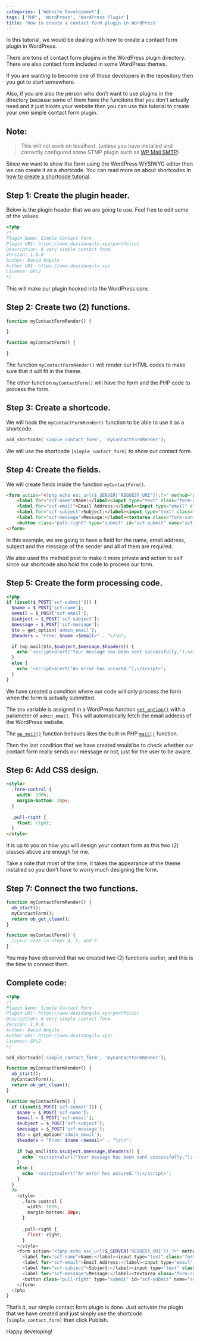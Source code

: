 ```yaml
---
categories: ['Website Development']
tags: ['PHP', 'WordPress', 'WordPress Plugin']
title: 'How to create a contact form plugin in WordPress'
---
```

In this tutorial, we would be dealing with how to create a contact form plugin in WordPress.

There are tons of contact form plugins in the WordPress plugin directory. There are also contact form included in some WordPress themes.

If you are wanting to become one of those developers in the repository then you got to start somewhere.

Also, if you are also the person who don’t want to use plugins in the directory because some of them have the functions that you don’t actually need and it just bloats your website then you can use this tutorial to create your own simple contact form plugin.

## Note:
> This will not work on localhost. (unless you have installed and correctly configured some STMP plugin such as [WP Mail SMTP](https://wordpress.org/plugins/wp-mail-smtp/))

Since we want to show the form using the WordPress WYSIWYG editor then we can create it as a shortcode. You can read more on about shortcodes in [how to create a shortcode tutorial](/posts/how-to-create-custom-wordpress-shortcode-plugin-from-scratch).

## Step 1: Create the plugin header.
Below is the plugin header that we are going to use. Feel free to edit some of the values.

```php
<?php
/*
Plugin Name: Simple Contact Form
Plugin URI: https://www.davidangulo.xyz/portfolio/
Description: A very simple contact form.
Version: 1.0.0
Author: David Angulo
Author URI: https://www.davidangulo.xyz
License: GPL2
*/
```

This will make our plugin hooked into the WordPress core.

## Step 2: Create two (2) functions.
```php
function myContactFormRender() {

}

function myContactForm() {

}
```

The function `myContactFormRender()` will render our HTML codes to make sure that it will fit in the theme.

The other function `myContactForm()` will have the form and the PHP code to process the form.

## Step 3: Create a shortcode.
We will hook the `myContactFormRender()` function to be able to use it as a shortcode.

```php
add_shortcode('simple_contact_form', 'myContactFormRender');
```

We will use the shortcode `[simple_contact_form]` to show our contact form.

## Step 4: Create the fields.
We will create fields inside the function `myContactForm()`.

```html
<form action="<?php echo esc_url($_SERVER['REQUEST_URI']);?>" method="post">
    <label for="scf-name">Name:</label><input type="text" class="form-control" id="scf-name" name="scf-name" required>
    <label for="scf-email">Email Address:</label><input type="email" class="form-control" id="csf-email" name="scf-email" required>
    <label for="scf-subject">Subject:</label><input type="text" class="form-control" id="scf-subject" name="scf-subject" required>
    <label for="scf-message">Message:</label><textarea class="form-control" id="scf-message" name="scf-message" rows="5" required></textarea>
    <button class="pull-right" type="submit" id="scf-submit" name="scf-submit">Send</button>
</form>
```

In this example, we are going to have a field for the name, email address, subject and the message of the sender and all of them are required.

We also used the method post to make it more private and action to self since our shortcode also hold the code to process our form.

## Step 5: Create the form processing code.
```php
<?php
if (isset($_POST['scf-submit'])) {
  $name = $_POST['scf-name'];
  $email = $_POST['scf-email'];
  $subject = $_POST['scf-subject'];
  $message = $_POST['scf-message'];
  $to = get_option('admin_email');
  $headers = "From: $name <$email>" . "\r\n";

  if (wp_mail($to,$subject,$message,$headers)) {
    echo '<script>alert("Your message has been sent successfully.");</script>';
  }
  else {
    echo '<script>alert("An error has occured.");</script>';
  }
}
```

We have created a condition where our code will only process the form when the form is actually submitted.

The `$to` variable is assigned in a WordPress function [`get_option()`](https://developer.wordpress.org/reference/functions/get_option/) with a parameter of `admin_email`. This will automatically fetch the email address of the WordPress website.

The [`wp_mail()`](https://developer.wordpress.org/reference/functions/wp_mail/) function behaves likes the built-in PHP [`mail()`](https://www.w3schools.com/php/func_mail_mail.asp) function.

Then the last condition that we have created would be to check whether our contact form really sends our message or not, just for the user to be aware.

## Step 6: Add CSS design.
```html
<style>
  .form-control {
    width: 100%;
    margin-bottom: 20px;
  }
  
  .pull-right {
    float: right;
  }
</style>
```

It is up to you on how you will design your contact form as this two (2) classes above are enough for me.

Take a note that most of the time, it takes the appearance of the theme installed so you don’t have to worry much designing the form.

## Step 7: Connect the two functions.
```php
function myContactFormRender() {
  ob_start();
  myContactForm();
  return ob_get_clean();
}

function myContactForm() {
  //your code in steps 4, 5, and 6
}
```

You may have observed that we created two (2) functions earlier, and this is the time to connect them.

## Complete code:
```php
<?php
/*
Plugin Name: Simple Contact Form
Plugin URI: https://www.davidangulo.xyz/portfolio/
Description: A very simple contact form.
Version: 1.0.0
Author: David Angulo
Author URI: https://www.davidangulo.xyz/
License: GPL2
*/

add_shortcode('simple_contact_form', 'myContactFormRender');

function myContactFormRender() {
  ob_start();
  myContactForm();
  return ob_get_clean();
}

function myContactForm() {
  if (isset($_POST['scf-submit'])) {
    $name = $_POST['scf-name'];
    $email = $_POST['scf-email'];
    $subject = $_POST['scf-subject'];
    $message = $_POST['scf-message'];
    $to = get_option('admin_email');
    $headers = "From: $name <$email>" . "\r\n";
    
    if (wp_mail($to,$subject,$message,$headers)) {
      echo '<script>alert("Your message has been sent successfully.");</script>';
    }
    else {
      echo '<script>alert("An error has occured.");</script>';
    }
  }
  ?>
    <style>
      .form-control {
        width: 100%;
        margin-bottom: 20px;
      }
      
      .pull-right {
        float: right;
      }
    </style>
    <form action="<?php echo esc_url($_SERVER['REQUEST_URI']);?>" method="post">
      <label for="scf-name">Name:</label><input type="text" class="form-control" id="scf-name" name="scf-name" required>
      <label for="scf-email">Email Address:</label><input type="email" class="form-control" id="csf-email" name="scf-email" required>
      <label for="scf-subject">Subject:</label><input type="text" class="form-control" id="scf-subject" name="scf-subject" required>
      <label for="scf-message">Message:</label><textarea class="form-control" id="scf-message" name="scf-message" rows="5" required></textarea>
      <button class="pull-right" type="submit" id="scf-submit" name="scf-submit">Send</button>
    </form>
  <?php
}
```

That’s it, our simple contact form plugin is done. Just activate the plugin that we have created and just simply use the shortcode `[simple_contact_form]` then click Publish.

Happy developing!
